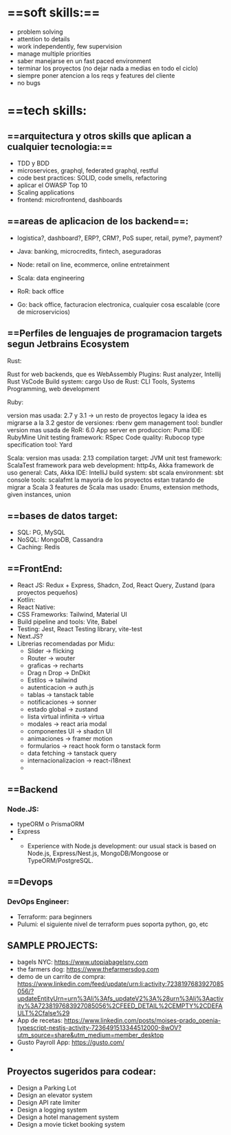 
# ==soft skills:== 

- problem solving
- attention to details
- work independently, few supervision
- manage multiple priorities
- saber manejarse en un fast paced environment
- terminar los proyectos (no dejar nada a medias en todo el ciclo)
- siempre poner atencion a los reqs y features del cliente
- no bugs

# ==tech skills:

## ==arquitectura y otros skills que aplican a cualquier tecnologia:==

- TDD y BDD
- microservices, graphql, federated graphql, restful
- code best practices: SOLID, code smells, refactoring
- aplicar el OWASP Top 10
- Scaling applications
- frontend: microfrontend, dashboards

## ==areas de aplicacion de los backend==:

- logistica?, dashboard?, ERP?, CRM?, PoS super, retail, pyme?, payment?

- Java: banking, microcredits, fintech, aseguradoras
- Node: retail on line, ecommerce, online entretainment
- Scala: data engineering
- RoR: back office
- Go: back office, facturacion electronica, cualquier cosa escalable (core de microservicios)


## ==Perfiles de lenguajes de programacion targets segun Jetbrains Ecosystem

Rust:

Rust for web backends, que es WebAssembly
Plugins: Rust analyzer, Intellij Rust
VsCode
Build system: cargo
Uso de Rust: CLI Tools, Systems Programming, web development

Ruby:

version mas usada: 2.7 y 3.1 -> un resto de proyectos legacy
la idea es migrarse a la 3.2
gestor de versiones: rbenv
gem management tool: bundler
version mas usada de RoR: 6.0
App server en produccion: Puma
IDE: RubyMine
Unit testing framework: RSpec
Code quality: Rubocop
type specification tool: Yard

Scala:
version mas usada: 2.13
compilation target: JVM
unit test framework: ScalaTest
framework para web development: http4s, Akka
framework de uso general: Cats, Akka
IDE: IntelliJ
build system: sbt
scala environment: sbt console
tools: scalafmt
la mayoria de los proyectos estan tratando de migrar a Scala 3
features de Scala mas usado: Enums, extension methods, given instances, union


## ==bases de datos target:
* SQL: PG, MySQL
* NoSQL: MongoDB, Cassandra
* Caching: Redis

## ==FrontEnd:
- React JS: Redux + Express, Shadcn, Zod, React Query, Zustand (para proyectos pequeños)
- Kotlin:
- React Native:
- CSS Frameworks: Tailwind, Material UI
- Build pipeline and tools: Vite, Babel
- Testing: Jest, React Testing library, vite-test
- Next.JS?
- Librerias recomendadas por Midu:
	- Slider -> flicking
	- Router -> wouter
	- graficas -> recharts
	- Drag n Drop -> DnDkit
	- Estilos -> tailwind
	- autenticacion -> auth.js
	- tablas -> tanstack table
	- notificaciones -> sonner
	- estado global -> zustand
	- lista  virtual infinita -> virtua
	- modales -> react aria modal
	- componentes UI -> shadcn UI
	- animaciones -> framer motion
	- formularios -> react hook form o tanstack form
	- data fetching -> tanstack query
	- internacionalizacion -> react-i18next
	- 

## ==Backend

### Node.JS:
- typeORM o PrismaORM
- Express
- - Experience with Node.js development: our usual stack is based on Node.js, Express/Nest.js, MongoDB/Mongoose or TypeORM/PostgreSQL.


## ==Devops

### DevOps Engineer:
* Terraform: para beginners
* Pulumi: el siguiente nivel de terraform pues soporta python, go, etc

## SAMPLE PROJECTS:

- bagels NYC: https://www.utopiabagelsny.com
- the farmers dog: https://www.thefarmersdog.com
- demo de un carrito de compra: https://www.linkedin.com/feed/update/urn:li:activity:7238197683927085056/?updateEntityUrn=urn%3Ali%3Afs_updateV2%3A%28urn%3Ali%3Aactivity%3A7238197683927085056%2CFEED_DETAIL%2CEMPTY%2CDEFAULT%2Cfalse%29
- App de recetas: https://www.linkedin.com/posts/moises-prado_openia-typescript-nestjs-activity-7236491513344512000-8wOV?utm_source=share&utm_medium=member_desktop
- Gusto Payroll App: https://gusto.com/
- 

## Proyectos sugeridos para codear:

- Design a Parking Lot
- Design an elevator system
- Design API rate limiter
- Design a logging system
- Design a hotel management system
- Design a movie ticket booking system
